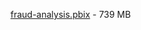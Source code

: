 [fraud-analysis.pbix](https://drive.google.com/file/d/1SZBy3vimYa0_BGazLk_qGiBXt8anmXGh/view?usp=sharing) - 739 MB
